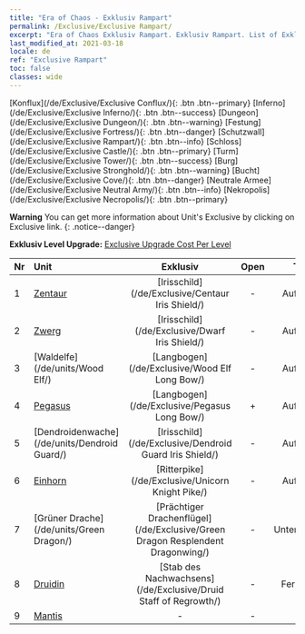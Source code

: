 ```yaml
---
title: "Era of Chaos - Exklusiv Rampart"
permalink: /Exclusive/Exclusive Rampart/
excerpt: "Era of Chaos Exklusiv Rampart. Exklusiv Rampart. List of Exklusiv Rampart in Era of Chaos"
last_modified_at: 2021-03-18
locale: de
ref: "Exclusive Rampart"
toc: false
classes: wide
---
```

 [Konflux](/de/Exclusive/Exclusive Conflux/){: .btn .btn--primary} [Inferno](/de/Exclusive/Exclusive Inferno/){: .btn .btn--success} [Dungeon](/de/Exclusive/Exclusive Dungeon/){: .btn .btn--warning} [Festung](/de/Exclusive/Exclusive Fortress/){: .btn .btn--danger} [Schutzwall](/de/Exclusive/Exclusive Rampart/){: .btn .btn--info} [Schloss](/de/Exclusive/Exclusive Castle/){: .btn .btn--primary} [Turm](/de/Exclusive/Exclusive Tower/){: .btn .btn--success} [Burg](/de/Exclusive/Exclusive Stronghold/){: .btn .btn--warning} [Bucht](/de/Exclusive/Exclusive Cove/){: .btn .btn--danger} [Neutrale Armee](/de/Exclusive/Exclusive Neutral Army/){: .btn .btn--info} [Nekropolis](/de/Exclusive/Exclusive Necropolis/){: .btn .btn--primary} 

**Warning** You can get more information about Unit's Exclusive by clicking on Exclusive link. 
{: .notice--danger}

 **Exklusiv Level Upgrade:** [Exclusive Upgrade Cost Per Level](/Exclusive/ExclusiveUpgradeCostPerLevel/)

  | Nr |         Unit        | Exklusiv | Open  |    Type   |  Item to Rank UP      |  Skin   |
  |:---|:--------------------|:-------------:|:-----:|:---------:|:---------------------:|:-------:|
  | 1  | [Zentaur](/de/units/Centaur/) | [Irisschild](/de/Exclusive/Centaur Iris Shield/) | - | Aufladung | [Irisschild-Token](/de/Items/con_913/) | - |
  | 2  | [Zwerg](/de/units/Dwarf/) | [Irisschild](/de/Exclusive/Dwarf Iris Shield/) | - | Aufladung | [Irisschild-Token](/de/Items/con_913/) | - |
  | 3  | [Waldelfe](/de/units/Wood Elf/) | [Langbogen](/de/Exclusive/Wood Elf Long Bow/) | - | Aufladung | [Langbogen-Token](/de/Items/con_914/) | - |
  | 4  | [Pegasus](/de/units/Pegasus/) | [Langbogen](/de/Exclusive/Pegasus Long Bow/) | + | Aufladung | [Langbogen-Token](/de/Items/con_914/) | - |
  | 5  | [Dendroidenwache](/de/units/Dendroid Guard/) | [Irisschild](/de/Exclusive/Dendroid Guard Iris Shield/) | - | Aufladung | [Irisschild-Token](/de/Items/con_913/) | - |
  | 6  | [Einhorn](/de/units/Unicorn/) | [Ritterpike](/de/Exclusive/Unicorn Knight Pike/) | - | Aufladung | [Ritterpike-Token](/de/Items/con_916/) | - |
  | 7  | [Grüner Drache](/de/units/Green Dragon/) | [Prächtiger Drachenflügel](/de/Exclusive/Green Dragon Resplendent Dragonwing/) | - | Unterstützung | [Prächtiger-Drachenflügel-Token](/de/Items/con_976/) | [Prächtiger-Drachenflügel-Spezialskin](/de/Items/con_644/) |
  | 8  | [Druidin](/de/units/Druid/) | [Stab des Nachwachsens](/de/Exclusive/Druid Staff of Regrowth/) | - | Fernkampf | [„Stab des Nachwachsens“-Token](/de/Items/con_977/) | [„Stab des Nachwachsens“-Spezialskin](/de/Items/con_645/) |
  | 9  | [Mantis](/de/units/Mantis/) | - | - | - | none | none |
